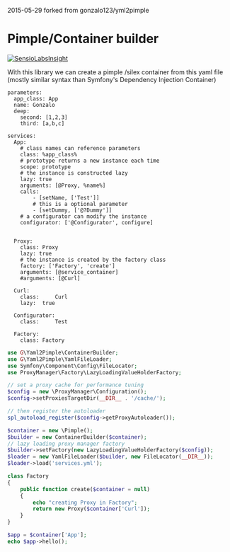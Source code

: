 2015-05-29 forked from gonzalo123/yml2pimple

Pimple/Container builder
======

[![SensioLabsInsight](https://insight.sensiolabs.com/projects/e5f9f4f3-c8d6-4b08-82c9-65d044cd4f06/mini.png)](https://insight.sensiolabs.com/projects/e5f9f4f3-c8d6-4b08-82c9-65d044cd4f06)

With this library we can create a pimple /silex container from this yaml file (mostly similar syntax than Symfony's Dependency Injection Container)

```
parameters:
  app_class: App
  name: Gonzalo
  deep:
    second: [1,2,3]
    third: [a,b,c]

services:
  App:
    # class names can reference parameters
    class: %app_class%
    # prototype returns a new instance each time
    scope: prototype
    # the instance is constructed lazy
    lazy: true
    arguments: [@Proxy, %name%]
    calls:
        - [setName, ['Test']]
        # this is a optional parameter
        - [setDummy, ['@?Dummy']]
    # a configurator can modify the instance
    configurator: ['@Configurator', configure]

    
  Proxy:
    class: Proxy
    lazy: true
    # the instance is created by the factory class
    factory: ['Factory', 'create']
    arguments: [@service_container]
    #arguments: [@Curl]
    
  Curl:
    class:     Curl
    lazy:  true

  Configurator:
    class:     Test

  Factory:
    class: Factory
```



```php
use G\Yaml2Pimple\ContainerBuilder;
use G\Yaml2Pimple\YamlFileLoader;
use Symfony\Component\Config\FileLocator;
use ProxyManager\Factory\LazyLoadingValueHolderFactory;

// set a proxy cache for performance tuning
$config = new \ProxyManager\Configuration();
$config->setProxiesTargetDir(__DIR__ . '/cache/');

// then register the autoloader
spl_autoload_register($config->getProxyAutoloader());

$container = new \Pimple();
$builder = new ContainerBuilder($container);
// lazy loading proxy manager factory
$builder->setFactory(new LazyLoadingValueHolderFactory($config));
$loader = new YamlFileLoader($builder, new FileLocator(__DIR__));
$loader->load('services.yml');

class Factory
{
	public function create($container = null)
	{
		echo "creating Proxy in Factory";
		return new Proxy($container['Curl']);
	}
}

$app = $container['App'];
echo $app->hello();
```
